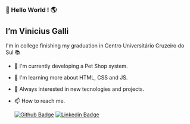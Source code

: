 

### :wave: Hello World ! :earth_americas:
## I’m Vinicius Galli

I'm in college finishing my graduation in Centro Universitário Cruzeiro do Sul :books:

- :rocket: I'm currently developing a Pet Shop system.
- :rocket: I'm learning more about HTML, CSS and JS.
- :rocket: Always interested in new tecnologies and projects.

- :mailbox: How to reach me.

    [![Github Badge](https://img.shields.io/badge/-Github-000?style=flat-square&logo=Github&logoColor=white&link=https://github.com/vinniegalli)](https://github.com/vinniegalli)
    [![Linkedin Badge](https://img.shields.io/badge/-LinkedIn-blue?style=flat-square&logo=Linkedin&logoColor=white&link=https://www.linkedin.com/in/vinicius-galli-99386ba3)](https://www.linkedin.com/in/vinicius-galli-99386ba3)
